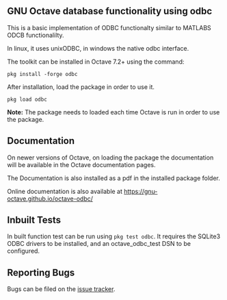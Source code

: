 GNU Octave database functionality using odbc
--------------------------------------------

This is a basic implementation of ODBC functionalty similar to MATLABS
ODCB functionalilty.

In linux, it uses unixODBC, in windows the native odbc interface.

The toolkit can be installed in Octave 7.2+ using the command:

    pkg install -forge odbc

After installation, load the package in order to use it.

    pkg load odbc

**Note:** The package needs to loaded each time Octave is run in order to use the package. 

## Documentation

On newer versions of Octave, on loading the package the documentation will be available in the
Octave documentation pages.

The Documentation is also installed as a pdf in the installed package folder.

Online documentation is also available at
https://gnu-octave.github.io/octave-odbc/

## Inbuilt Tests
In built function test can be run using `pkg test odbc`. It requires the SQLite3 ODBC drivers
to be installed, and an octave_odbc_test DSN to be configured.

## Reporting Bugs

Bugs can be filed on the [issue tracker](https://github.com/gnu-octave/octave-odbc/issues).
